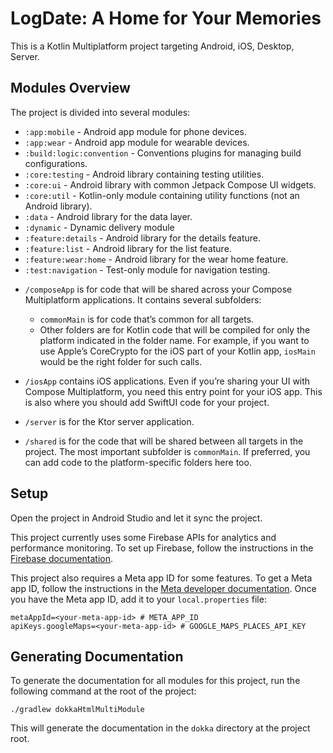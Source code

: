 # LogDate: A Home for Your Memories

This is a Kotlin Multiplatform project targeting Android, iOS, Desktop, Server.

## Modules Overview

The project is divided into several modules:

- `:app:mobile` - Android app module for phone devices.
- `:app:wear` - Android app module for wearable devices.
- `:build:logic:convention` - Conventions plugins for managing build configurations.
- `:core:testing` - Android library containing testing utilities.
- `:core:ui` - Android library with common Jetpack Compose UI widgets.
- `:core:util` - Kotlin-only module containing utility functions (not an Android library).
- `:data` - Android library for the data layer.
- `:dynamic` - Dynamic delivery module
- `:feature:details` - Android library for the details feature.
- `:feature:list` - Android library for the list feature.
- `:feature:wear:home` - Android library for the wear home feature.
- `:test:navigation` - Test-only module for navigation testing.

* `/composeApp` is for code that will be shared across your Compose Multiplatform applications.
  It contains several subfolders:
  - `commonMain` is for code that’s common for all targets.
  - Other folders are for Kotlin code that will be compiled for only the platform indicated in the folder name.
    For example, if you want to use Apple’s CoreCrypto for the iOS part of your Kotlin app,
    `iosMain` would be the right folder for such calls.

* `/iosApp` contains iOS applications. Even if you’re sharing your UI with Compose Multiplatform,
  you need this entry point for your iOS app. This is also where you should add SwiftUI code for your project.

* `/server` is for the Ktor server application.

* `/shared` is for the code that will be shared between all targets in the project.
  The most important subfolder is `commonMain`. If preferred, you can add code to the platform-specific folders here too.

## Setup

Open the project in Android Studio and let it sync the project.

This project currently uses some Firebase APIs for analytics and performance monitoring. To set up
Firebase, follow the instructions in
the [Firebase documentation](https://firebase.google.com/docs/android/setup).

This project also requires a Meta app ID for some features. To get a Meta app ID, follow the
instructions in
the [Meta developer documentation](https://developers.facebook.com/docs/android/getting-started#app-id).
Once you have the Meta app ID, add it to your `local.properties` file:

```properties
metaAppId=<your-meta-app-id> # META_APP_ID
apiKeys.googleMaps=<your-meta-app-id> # GOOGLE_MAPS_PLACES_API_KEY
```

## Generating Documentation

To generate the documentation for all modules for this project, run the following command at the
root of the project:

```shell
./gradlew dokkaHtmlMultiModule
```

This will generate the documentation in the `dokka` directory at the project root.